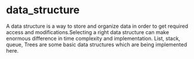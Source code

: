 data_structure
==============
A data structure is a way to store and organize data in order to get required access and modifications.Selecting a right data structure can make enormous difference in time complexity and implementation.
List, stack, queue, Trees are some basic data structures which are being implemented here.
